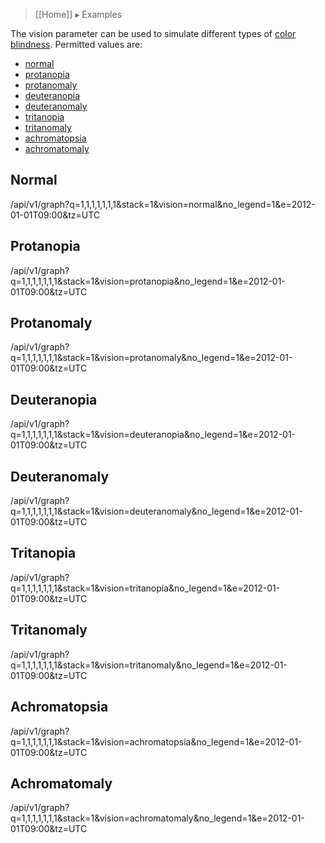 > [[Home]] ▸ Examples

The vision parameter can be used to simulate different types of
[color blindness](http://www.colourblindawareness.org/colour-blindness/types-of-colour-blindness/).
Permitted values are:

* [normal](#normal)
* [protanopia](#protanopia)
* [protanomaly](#protanomaly)
* [deuteranopia](#deuteranopia)
* [deuteranomaly](#deuteranomaly)
* [tritanopia](#tritanopia)
* [tritanomaly](#tritanomaly)
* [achromatopsia](#achromatopsia)
* [achromatomaly](#achromatomaly)

## Normal

/api/v1/graph?q=1,1,1,1,1,1,1&stack=1&vision=normal&no_legend=1&e=2012-01-01T09:00&tz=UTC

## Protanopia

/api/v1/graph?q=1,1,1,1,1,1,1&stack=1&vision=protanopia&no_legend=1&e=2012-01-01T09:00&tz=UTC

## Protanomaly

/api/v1/graph?q=1,1,1,1,1,1,1&stack=1&vision=protanomaly&no_legend=1&e=2012-01-01T09:00&tz=UTC

## Deuteranopia

/api/v1/graph?q=1,1,1,1,1,1,1&stack=1&vision=deuteranopia&no_legend=1&e=2012-01-01T09:00&tz=UTC

## Deuteranomaly

/api/v1/graph?q=1,1,1,1,1,1,1&stack=1&vision=deuteranomaly&no_legend=1&e=2012-01-01T09:00&tz=UTC

## Tritanopia

/api/v1/graph?q=1,1,1,1,1,1,1&stack=1&vision=tritanopia&no_legend=1&e=2012-01-01T09:00&tz=UTC

## Tritanomaly

/api/v1/graph?q=1,1,1,1,1,1,1&stack=1&vision=tritanomaly&no_legend=1&e=2012-01-01T09:00&tz=UTC

## Achromatopsia

/api/v1/graph?q=1,1,1,1,1,1,1&stack=1&vision=achromatopsia&no_legend=1&e=2012-01-01T09:00&tz=UTC

## Achromatomaly

/api/v1/graph?q=1,1,1,1,1,1,1&stack=1&vision=achromatomaly&no_legend=1&e=2012-01-01T09:00&tz=UTC
